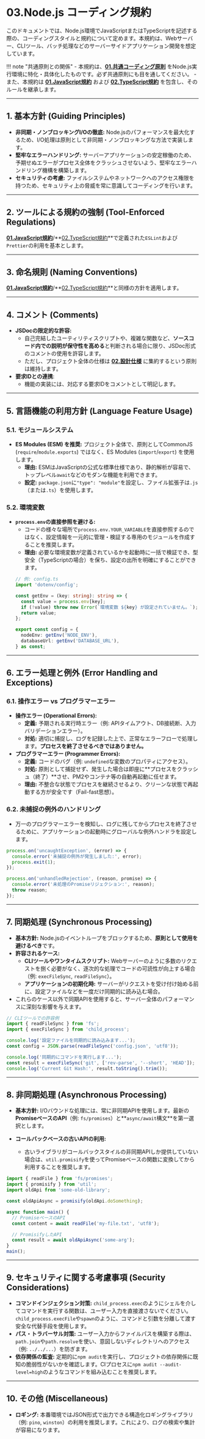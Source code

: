 # 03.Node.js コーディング規約

このドキュメントでは、Node.js環境でJavaScriptまたはTypeScriptを記述する際の、コーディングスタイルと規約について定めます。本規約は、Webサーバー、CLIツール、バッチ処理などのサーバーサイドアプリケーション開発を想定しています。

!!! note "共通原則との関係"
    - 本規約は、**[01.共通コーディング原則](../01_共通規則/01_共通コーディング原則.md)** をNode.js実行環境に特化・具体化したものです。必ず共通原則にも目を通してください。
    - また、本規約は **[01.JavaScript規約](./01_JavaScript規約.md)** および **[02.TypeScript規約](./02_TypeScript規約.md)** を包含し、そのルールを継承します。

---

## 1. 基本方針 (Guiding Principles)

*   **非同期・ノンブロッキングI/Oの徹底:** Node.jsのパフォーマンスを最大化するため、I/O処理は原則として非同期・ノンブロッキングな方法で実装します。
*   **堅牢なエラーハンドリング:** サーバーアプリケーションの安定稼働のため、予期せぬエラーがプロセス全体をクラッシュさせないよう、堅牢なエラーハンドリング機構を構築します。
*   **セキュリティの考慮:** ファイルシステムやネットワークへのアクセス権限を持つため、セキュリティ上の脅威を常に意識してコーディングを行います。

---

## 2. ツールによる規約の強制 (Tool-Enforced Regulations)

**[01.JavaScript規約](./01_JavaScript規約.md)**/**[02.TypeScript規約](./02_TypeScript規約.md)**で定義された`ESLint`および`Prettier`の利用を基本とします。

---

## 3. 命名規則 (Naming Conventions)

**[01.JavaScript規約](./01_JavaScript規約.md)**/**[02.TypeScript規約](./02_TypeScript規約.md)**と同様の方針を適用します。

---

## 4. コメント (Comments)

*   **JSDocの限定的な許容:**
    *   自己完結したユーティリティスクリプトや、複雑な関数など、**ソースコード内での説明が保守性を高める**と判断される場合に限り、JSDoc形式のコメントの使用を許容します。
    *   ただし、プロジェクト全体の仕様は **[02.設計仕様](../../../02_設計仕様/README.md)** に集約するという原則は維持します。
*   **要求IDとの連携**:
    *   機能の実装には、対応する要求IDをコメントとして明記します。

---

## 5. 言語機能の利用方針 (Language Feature Usage)

### 5.1. モジュールシステム
*   **ES Modules (ESM) を推奨:** プロジェクト全体で、原則としてCommonJS (`require`/`module.exports`) ではなく、ES Modules (`import`/`export`) を使用します。
    *   **理由:** ESMはJavaScriptの公式な標準仕様であり、静的解析が容易で、トップレベル`await`などのモダンな機能を利用できます。
    *   **設定:** `package.json`に`"type": "module"`を設定し、ファイル拡張子は`.js`（または`.ts`）を使用します。

### 5.2. 環境変数
*   **`process.env`の直接参照を避ける:**
    *   コードの様々な場所で`process.env.YOUR_VARIABLE`を直接参照するのではなく、設定情報を一元的に管理・検証する専用のモジュールを作成することを推奨します。
    *   **理由:** 必要な環境変数が定義されているかを起動時に一括で検証でき、型安全（TypeScriptの場合）を保ち、設定の出所を明確にすることができます。
    ```typescript
    // 例: config.ts
    import 'dotenv/config';

    const getEnv = (key: string): string => {
      const value = process.env[key];
      if (!value) throw new Error(`環境変数 ${key} が設定されていません。`);
      return value;
    };
    
    export const config = {
      nodeEnv: getEnv('NODE_ENV'),
      databaseUrl: getEnv('DATABASE_URL'),
    } as const;
    ```

---

## 6. エラー処理と例外 (Error Handling and Exceptions)

### 6.1. 操作エラー vs プログラマーエラー
*   **操作エラー (Operational Errors):**
    *   **定義:** 予期される実行時エラー（例: APIタイムアウト、DB接続断、入力バリデーションエラー）。
    *   **対処:** 適切に捕捉し、ログを記録した上で、正常なエラーフローで処理します。**プロセスを終了させるべきではありません。**
*   **プログラマーエラー (Programmer Errors):**
    *   **定義:** コードのバグ（例: `undefined`な変数のプロパティにアクセス）。
    *   **対処:** 原則として捕捉せず、発生した場合は即座に**プロセスをクラッシュ（終了）**させ、PM2やコンテナ等の自動再起動に任せます。
    *   **理由:** 不整合な状態でプロセスを継続させるより、クリーンな状態で再起動する方が安全です（Fail-fast思想）。

### 6.2. 未捕捉の例外のハンドリング
*   万一のプログラマーエラーを検知し、ログに残してからプロセスを終了させるために、アプリケーションの起動時にグローバルな例外ハンドラを設定します。
```javascript
process.on('uncaughtException', (error) => {
  console.error('未捕捉の例外が発生しました:', error);
  process.exit(1);
});

process.on('unhandledRejection', (reason, promise) => {
  console.error('未処理のPromiseリジェクション:', reason);
  throw reason;
});
```

---

## 7. 同期処理 (Synchronous Processing)

*   **基本方針:** Node.jsのイベントループをブロックするため、**原則として使用を避けるべき**です。
*   **許容されるケース:**
    *   **CLIツールやワンタイムスクリプト:** Webサーバーのように多数のリクエストを捌く必要がなく、逐次的な処理でコードの可読性が向上する場合（例: `execFileSync`, `readFileSync`）。
    *   **アプリケーションの初期化時:** サーバーがリクエストを受け付け始める前に、設定ファイルなどを一度だけ同期的に読み込む場合。
*   これらのケース以外で同期APIを使用すると、サーバー全体のパフォーマンスに深刻な影響を与えます。

```javascript
// CLIツールでの許容例
import { readFileSync } from 'fs';
import { execFileSync } from 'child_process';

console.log('設定ファイルを同期的に読み込みます...');
const config = JSON.parse(readFileSync('config.json', 'utf8'));

console.log('同期的にコマンドを実行します...');
const result = execFileSync('git', ['rev-parse', '--short', 'HEAD']);
console.log('Current Git Hash:', result.toString().trim());
```

---

## 8. 非同期処理 (Asynchronous Processing)

*   **基本方針:** I/Oバウンドな処理には、常に非同期APIを使用します。最新の**PromiseベースのAPI**（例: `fs/promises`）と**`async/await`構文**を第一選択とします。

*   **コールバックベースの古いAPIの利用:**
    *   古いライブラリがコールバックスタイルの非同期APIしか提供していない場合は、`util.promisify`を使ってPromiseベースの関数に変換してから利用することを推奨します。

```javascript
import { readFile } from 'fs/promises';
import { promisify } from 'util';
import oldApi from 'some-old-library';

const oldApiAsync = promisify(oldApi.doSomething);

async function main() {
  // PromiseベースのAPI
  const content = await readFile('my-file.txt', 'utf8');

  // PromisifyしたAPI
  const result = await oldApiAsync('some-arg');
}
main();
```

---

## 9. セキュリティに関する考慮事項 (Security Considerations)

*   **コマンドインジェクション対策:** `child_process.exec`のようにシェルを介してコマンドを実行する関数は、ユーザー入力を直接渡さないでください。`child_process.execFile`や`spawn`のように、コマンドと引数を分離して渡す安全な代替手段を使用します。
*   **パス・トラバーサル対策:** ユーザー入力からファイルパスを構築する際は、`path.join`や`path.resolve`を使い、意図しないディレクトリへのアクセス（例: `../../...`）を防ぎます。
*   **依存関係の監査:** 定期的に`npm audit`を実行し、プロジェクトの依存関係に既知の脆弱性がないかを確認します。CIプロセスに`npm audit --audit-level=high`のようなコマンドを組み込むことを推奨します。

---

## 10. その他 (Miscellaneous)

*   **ロギング:** 本番環境ではJSON形式で出力できる構造化ロギングライブラリ（例: `pino`, `winston`）の利用を推奨します。これにより、ログの検索や集計が容易になります。


